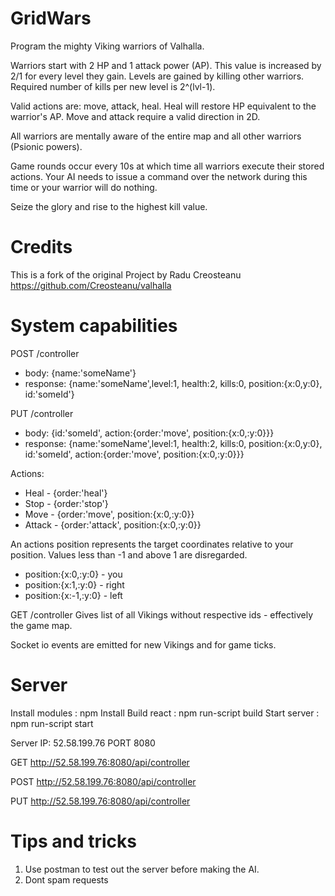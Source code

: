 # GridWars

Program the mighty Viking warriors of Valhalla.

Warriors start with 2 HP and 1 attack power (AP). This value is increased by 2/1 for every level they gain. Levels are gained by killing other warriors. Required number of kills per new level is 2^(lvl-1).

Valid actions are: move, attack, heal. Heal will restore HP equivalent to the warrior's AP. Move and attack require a valid direction in 2D.

All warriors are mentally aware of the entire map and all other warriors (Psionic powers).

Game rounds occur every 10s at which time all warriors execute their stored actions. Your AI needs to issue a command over the network during this time or your warrior will do nothing.

Seize the glory and rise to the highest kill value.

# Credits

This is a fork of the original Project by Radu Creosteanu
https://github.com/Creosteanu/valhalla

# System capabilities

POST /controller

-   body: {name:'someName'}
-   response: {name:'someName',level:1, health:2, kills:0, position:{x:0,y:0}, id:'someId'}

PUT /controller

-   body: {id:'someId', action:{order:'move', position:{x:0,:y:0}}}
-   response: {name:'someName',level:1, health:2, kills:0, position:{x:0,y:0}, id:'someId', action:{order:'move', position:{x:0,:y:0}}}

Actions:

-   Heal - {order:'heal'}
-   Stop - {order:'stop'}
-   Move - {order:'move', position:{x:0,:y:0}}
-   Attack - {order:'attack', position:{x:0,:y:0}}

An actions position represents the target coordinates relative to your position.
Values less than -1 and above 1 are disregarded.

-   position:{x:0,:y:0} - you
-   position:{x:1,:y:0} - right
-   position:{x:-1,:y:0} - left

GET /controller
Gives list of all Vikings without respective ids - effectively the game map.

Socket io events are emitted for new Vikings and for game ticks.

# Server

Install modules : npm Install
Build react : npm run-script build
Start server : npm run-script start

Server IP: 52.58.199.76 PORT 8080

GET http://52.58.199.76:8080/api/controller

POST http://52.58.199.76:8080/api/controller

PUT http://52.58.199.76:8080/api/controller

# Tips and tricks

1. Use postman to test out the server before making the AI.
2. Dont spam requests
